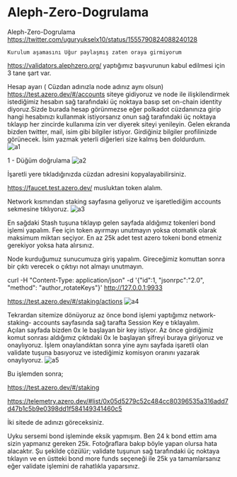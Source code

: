 # Aleph-Zero-Dogrulama
Aleph-Zero-Dogrulama
https://twitter.com/uguryukselx10/status/1555790824088240128
```
Kurulum aşamasını Uğur paylaşmış zaten oraya girmiyorum  
```
https://validators.alephzero.org/   yaptığımız başvurunun kabul edilmesi için 3 tane şart var. 


 Hesap ayarı ( Cüzdan adınızla node adınız aynı olsun) 
 https://test.azero.dev/#/accounts  siteye gidiyoruz ve node ile ilişkilendirmek istediğimiz hesabın sağ tarafındaki üç noktaya basıp set on-chain identity diyoruz.Sizde burada hesap görünmezse eğer polkadot cüzdanınıza girip hangi hesabınızı kullanmak istiyorsanız onun sağ tarafındaki üç noktaya tıklayıp her zincirde kullanıma izin ver diyerek siteyi yenileyin.  Gelen ekranda bizden twitter, mail, isim  gibi bilgiler istiyor. Girdiğiniz bilgiler profilinizde görünecek. İsim yazmak yeterli diğerleri size kalmış ben doldurdum.  
![a1](https://user-images.githubusercontent.com/107887745/199969132-71d6ba8c-39ef-4498-8576-3b86f828c4e6.jpg)

 

1 - Düğüm doğrulama
![a2](https://user-images.githubusercontent.com/107887745/199969231-cf1ef079-1861-4c63-b134-8b59f21ec171.jpg)

 

İşaretli yere tıkladığınızda cüzdan adresini kopyalayabilirsiniz. 

https://faucet.test.azero.dev/   musluktan token alalım. 

Network kısmından staking sayfasına geliyoruz ve işaretlediğim accounts sekmesine tıklıyoruz. 
![a3](https://user-images.githubusercontent.com/107887745/199969458-4a61a859-b106-439a-b43e-337b5db89fa8.png)


 

En sağdaki Stash tuşuna tıklayıp gelen sayfada aldığımız tokenleri bond işlemi yapalım. Fee için token ayırmayı unutmayın yoksa otomatik olarak maksimum miktarı seçiyor. En az 25k adet test azero tokeni  bond etmeniz gerekiyor yoksa hata alırsınız. 


 Node kurduğumuz sunucumuza giriş yapalım. 
Gireceğimiz komuttan sonra bir çıktı verecek o çıktıyı not almayı unutmayın. 

curl -H "Content-Type: application/json" -d '{"id":1, "jsonrpc":"2.0", "method": "author_rotateKeys"}' http://127.0.0.1:9933

 




 https://test.azero.dev/#/staking/actions 
 ![a4](https://user-images.githubusercontent.com/107887745/199969538-06737bd3-328d-4155-8ffa-6ff1a82c7058.png)

Tekrardan sitemize dönüyoruz az önce bond işlemi yaptığımız  network-staking- accounts sayfasında sağ tarafta Session Key e tıklayalım.   
Açılan sayfada bizden 0x le başlayan bir key istiyor. Az önce girdiğimiz komut sonrası aldığımız çıktıdaki 0x le başlayan şifreyi buraya giriyoruz ve onaylıyoruz. 
 İşlem onaylandıktan sonra yine aynı sayfada işaretli olan validate tuşuna basıyoruz ve istediğimiz komisyon oranını yazarak onaylıyoruz. 
 ![a5](https://user-images.githubusercontent.com/107887745/199969713-4cad5d36-e208-4595-bedd-3ccf5a0a7bb6.png)


Bu işlemden sonra; 

https://test.azero.dev/#/staking

https://telemetry.azero.dev/#list/0x05d5279c52c484cc80396535a316add7d47b1c5b9e0398dd1f584149341460c5

İki sitede de adınızı göreceksiniz. 



Uyku sersemi bond işleminde eksik yapmışım.  Ben 24 k bond ettim ama sizin yapmanız gereken 25k. Fotoğraflara bakıp böyle yapan olursa hata alacaktır. Şu şekilde çözülür; validate tuşunun sağ tarafındaki üç noktaya tıklayın ve en üstteki bond more funds seçeneği ile 25k ya tamamlarsanız eğer validate işlemini de rahatlıkla yaparsınız. 
